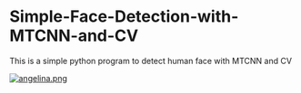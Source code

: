 # Simple-Face-Detection-with-MTCNN-and-CV
This is a simple python program to detect human face with MTCNN and CV

[![angelina.png](https://i.postimg.cc/0Q1HVZHn/angelina.png)](https://postimg.cc/VS4R69w0)
